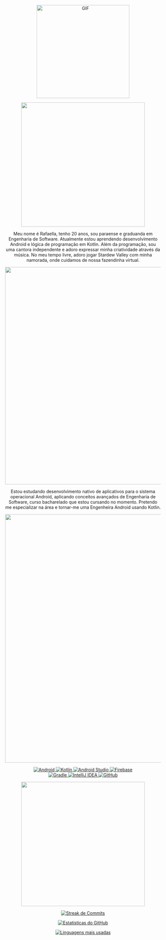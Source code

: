 <p align="center">
  <img src="https://i.pinimg.com/originals/9d/9b/d1/9d9bd13afce1a798d22ecfd9897730ed.gif" alt="GIF" width="300"/>
</p>

<p align="center">
  <img src="https://github.com/user-attachments/assets/0c5baa7d-4ca7-4bc4-ae07-f256390bfabc" width="400"/>
</p>

<p align="center">
Meu nome é Rafaella, tenho 20 anos, sou paraense e graduanda em Engenharia de Software. Atualmente estou aprendendo desenvolvimento Android e lógica de programação em Kotlin. Além da programação, sou uma cantora independente e adoro expressar minha criatividade através da música. No meu tempo livre, adoro jogar Stardew Valley com minha namorada, onde cuidamos de nossa fazendinha virtual.
</p>

<p align="center">
  <img src="https://github.com/user-attachments/assets/8cee93c1-8161-4f87-9707-f1cf96a19480" width="700"/>
</p>

<p align="center">
  Estou estudando desenvolvimento nativo de aplicativos para o sistema operacional Android, aplicando conceitos avançados de Engenharia de Software, curso bacharelado que estou cursando no momento. Pretendo me especializar na área e tornar-me uma Engenheira Android usando Kotlin.
</p>

<p align="center">
  <img src="https://github.com/user-attachments/assets/559e08ef-f42a-4168-83bf-2abe0c09c698" width="800"/>
</p>

<p align="center">
  <a href="https://developer.android.com">
    <img src="https://img.shields.io/badge/Android-303F9F?style=for-the-badge&logo=android&logoColor=white" alt="Android">
  </a>
  <a href="https://kotlinlang.org/">
    <img src="https://img.shields.io/badge/Kotlin-7F52FF?style=for-the-badge&logo=kotlin&logoColor=white" alt="Kotlin">
  </a>
  <a href="https://developer.android.com/studio">
    <img src="https://img.shields.io/badge/Android%20Studio-3DDC84?style=for-the-badge&logo=androidstudio&logoColor=white" alt="Android Studio">
  </a>
  <a href="https://firebase.google.com/">
    <img src="https://img.shields.io/badge/Firebase-FFCA28?style=for-the-badge&logo=firebase&logoColor=white" alt="Firebase">
  </a><br>
  <a href="https://gradle.org/">
    <img src="https://img.shields.io/badge/Gradle-02303A?style=for-the-badge&logo=gradle&logoColor=white" alt="Gradle">
  </a>
  <a href="https://www.jetbrains.com/idea/">
    <img src="https://img.shields.io/badge/IntelliJ%20IDEA-000000?style=for-the-badge&logo=intellijidea&logoColor=white" alt="IntelliJ IDEA">
  </a>
  <a href="https://github.com/codebyella">
    <img src="https://img.shields.io/badge/GitHub-181717?style=for-the-badge&logo=github&logoColor=white" alt="GitHub">
  </a>
</p>

<p align="center">
  <img src="https://github.com/user-attachments/assets/f933e76c-bcb4-4fe7-b8ae-6ceed10df847" width="400"/>
</p>

<p align="center">
  <a href="https://github.com/codebyella">
    <img src="https://github-readme-streak-stats.herokuapp.com/?user=codebyella&theme=radical" alt="Streak de Commits">
  </a>
</p>

<p align="center">
  <a href="https://github.com/codebyella">
    <img src="https://github-readme-stats.vercel.app/api?username=codebyella&show_icons=true&count_private=true&hide_title=true&include_all_commits=true&theme=radical" alt="Estatísticas do GitHub">
  </a>
</p>

<p align="center">
  <a href="https://github.com/codebyella">
    <img src="https://github-readme-stats.vercel.app/api/top-langs/?username=codebyella&layout=compact&theme=radical" alt="Linguagens mais usadas">
  </a>
</p>
